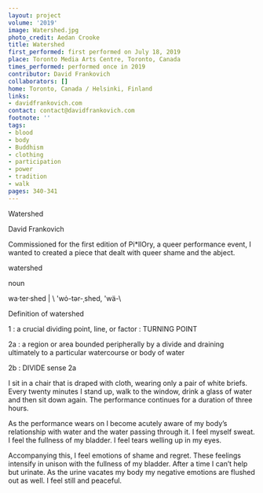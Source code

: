 ```yaml
---
layout: project
volume: '2019'
image: Watershed.jpg
photo_credit: Aedan Crooke
title: Watershed
first_performed: first performed on July 18, 2019
place: Toronto Media Arts Centre, Toronto, Canada
times_performed: performed once in 2019
contributor: David Frankovich
collaborators: []
home: Toronto, Canada / Helsinki, Finland
links:
- davidfrankovich.com
contact: contact@davidfrankovich.com
footnote: ''
tags:
- blood
- body
- Buddhism
- clothing
- participation
- power
- tradition
- walk
pages: 340-341
---
```



Watershed

David Frankovich

Commissioned for the first edition of Pi*llOry, a queer performance event, I wanted to created a piece that dealt with queer shame and the abject.

watershed

noun

wa·ter·shed | \ 'wȯ-tər-ˌshed, 'wä-\

Definition of watershed

1 : a crucial dividing point, line, or factor : TURNING POINT

2a : a region or area bounded peripherally by a divide and draining ultimately to a particular watercourse or body of water

2b : DIVIDE sense 2a

I sit in a chair that is draped with cloth, wearing only a pair of white briefs. Every twenty minutes I stand up, walk to the window, drink a glass of water and then sit down again. The performance continues for a duration of three hours.

As the performance wears on I become acutely aware of my body’s relationship with water and the water passing through it. I feel myself sweat. I feel the fullness of my bladder. I feel tears welling up in my eyes.

Accompanying this, I feel emotions of shame and regret. These feelings intensify in unison with the fullness of my bladder. After a time I can’t help but urinate. As the urine vacates my body my negative emotions are flushed out as well. I feel still and peaceful.
